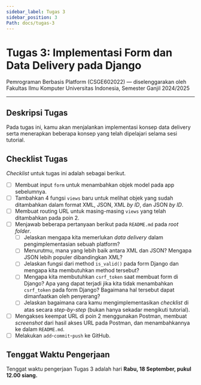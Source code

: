 ```yaml
---
sidebar_label: Tugas 3
sidebar_position: 3
Path: docs/tugas-3
---
```


# Tugas 3: Implementasi Form dan Data Delivery pada Django

Pemrograman Berbasis Platform (CSGE602022) — diselenggarakan oleh Fakultas Ilmu Komputer Universitas Indonesia, Semester Ganjil 2024/2025

---

## Deskripsi Tugas

Pada tugas ini, kamu akan menjalankan implementasi konsep data delivery serta menerapkan beberapa konsep yang telah dipelajari selama sesi tutorial.


## Checklist Tugas

*Checklist* untuk tugas ini adalah sebagai berikut.
- [ ] Membuat input `form` untuk menambahkan objek model pada app sebelumnya.
- [ ] Tambahkan 4 fungsi `views` baru untuk melihat objek yang sudah ditambahkan dalam format XML, JSON, XML *by ID*, dan JSON *by ID*.
- [ ] Membuat routing URL untuk masing-masing `views` yang telah ditambahkan pada poin 2.
- [ ] Menjawab beberapa pertanyaan berikut pada `README.md` pada *root folder*.
    - [ ] Jelaskan mengapa kita memerlukan _data delivery_ dalam pengimplementasian sebuah platform?
    - [ ] Menurutmu, mana yang lebih baik antara XML dan JSON? Mengapa JSON lebih populer dibandingkan XML?
    - [ ] Jelaskan fungsi dari method `is_valid()` pada form Django dan mengapa kita membutuhkan method tersebut?
    - [ ] Mengapa kita membutuhkan `csrf_token` saat membuat form di Django? Apa yang dapat terjadi jika kita tidak menambahkan `csrf_token` pada form Django? Bagaimana hal tersebut dapat dimanfaatkan oleh penyerang?
    - [ ] Jelaskan bagaimana cara kamu mengimplementasikan *checklist* di atas secara *step-by-step* (bukan hanya sekadar mengikuti tutorial).
- [ ] Mengakses keempat URL di poin 2 menggunakan Postman, membuat *screenshot* dari hasil akses URL pada Postman, dan menambahkannya ke dalam `README.md`.
- [ ] Melakukan `add`-`commit`-`push` ke GitHub.

## Tenggat Waktu Pengerjaan

Tenggat waktu pengerjaan Tugas 3 adalah hari **Rabu, 18 September, pukul 12.00 siang.**

